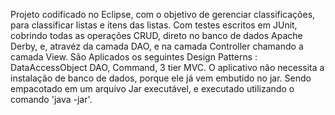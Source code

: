 Projeto codificado no Eclipse, com o objetivo de gerenciar classificações, para classificar listas e itens das listas.
Com testes escritos em JUnit, cobrindo todas as operações CRUD, direto no banco de dados Apache Derby, e, atravéz da camada DAO, e na camada Controller chamando a camada View. São Aplicados os seguintes
Design Patterns : DataAccessObject DAO, Command, 3 tier MVC. O aplicativo não necessita a instalação de banco de dados, porque ele já vem embutido no jar. Sendo empacotado em um arquivo Jar executável, e executado utilizando o comando 'java -jar'.
